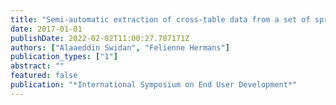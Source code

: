 ```yaml
---
title: "Semi-automatic extraction of cross-table data from a set of spreadsheets"
date: 2017-01-01
publishDate: 2022-02-02T11:00:27.787171Z
authors: ["Alaaeddin Swidan", "Felienne Hermans"]
publication_types: ["1"]
abstract: ""
featured: false
publication: "*International Symposium on End User Development*"
---
```


